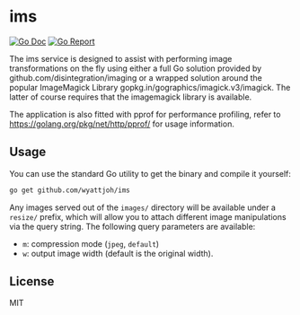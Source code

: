 # ims

[![Go Doc](https://godoc.org/github.com/wyattjoh/ims?status.svg)](http://godoc.org/github.com/wyattjoh/ims)
[![Go Report](https://goreportcard.com/badge/github.com/wyattjoh/ims)](https://goreportcard.com/report/github.com/wyattjoh/ims)

The ims service is designed to assist with performing image transformations on
the fly using either a full Go solution provided by github.com/disintegration/imaging
or a wrapped solution around the popular ImageMagick Library
gopkg.in/gographics/imagick.v3/imagick. The latter of course requires that the
imagemagick library is available.

The application is also fitted with pprof for performance profiling, refer to
https://golang.org/pkg/net/http/pprof/ for usage information.

## Usage

You can use the standard Go utility to get the binary and compile it yourself:

```bash
go get github.com/wyattjoh/ims
```

Any images served out of the `images/` directory will be available under a
`resize/` prefix, which will allow you to attach different image manipulations
via the query string. The following query parameters are available:

- `m`: compression mode (`jpeg`, `default`)
- `w`: output image width (default is the original width).

## License

MIT